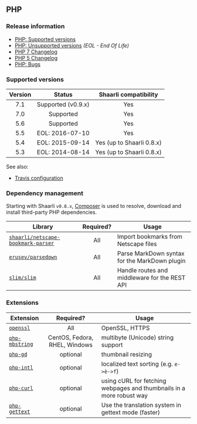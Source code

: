 ## PHP

### Release information
- [PHP: Supported versions](http://php.net/supported-versions.php)
- [PHP: Unsupported versions](http://php.net/eol.php) _(EOL - End Of Life)_
- [PHP 7 Changelog](http://php.net/ChangeLog-7.php)
- [PHP 5 Changelog](http://php.net/ChangeLog-5.php)
- [PHP: Bugs](https://bugs.php.net/)

### Supported versions
Version | Status | Shaarli compatibility
:---:|:---:|:---:
7.1 | Supported (v0.9.x) | Yes
7.0 | Supported | Yes
5.6 | Supported | Yes
5.5 | EOL: 2016-07-10 | Yes
5.4 | EOL: 2015-09-14 | Yes (up to Shaarli 0.8.x)
5.3 | EOL: 2014-08-14 | Yes (up to Shaarli 0.8.x)

See also:

- [Travis configuration](https://github.com/shaarli/Shaarli/blob/master/.travis.yml)

### Dependency management
Starting with Shaarli `v0.8.x`, [Composer](https://getcomposer.org/) is used to resolve,
download and install third-party PHP dependencies.

Library | Required? | Usage
---|:---:|---
[`shaarli/netscape-bookmark-parser`](https://packagist.org/packages/shaarli/netscape-bookmark-parser) | All | Import bookmarks from Netscape files
[`erusev/parsedown`](https://packagist.org/packages/erusev/parsedown) | All | Parse MarkDown syntax for the MarkDown plugin
[`slim/slim`](https://packagist.org/packages/slim/slim) | All | Handle routes and middleware for the REST API

### Extensions
Extension | Required? | Usage
---|:---:|---
[`openssl`](http://php.net/manual/en/book.openssl.php) | All | OpenSSL, HTTPS
[`php-mbstring`](http://php.net/manual/en/book.mbstring.php) | CentOS, Fedora, RHEL, Windows | multibyte (Unicode) string support
[`php-gd`](http://php.net/manual/en/book.image.php) | optional | thumbnail resizing
[`php-intl`](http://php.net/manual/en/book.intl.php) | optional | localized text sorting (e.g. `e->è->f`)
[`php-curl`](http://php.net/manual/en/book.curl.php) | optional | using cURL for fetching webpages and thumbnails in a more robust way
[`php-gettext`](http://php.net/manual/en/book.gettext.php) | optional | Use the translation system in gettext mode (faster)
